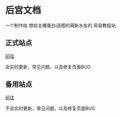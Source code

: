 # 后宫文档
一个制作给 想给主播蛋白i造图的萌新水友的 简易教程站

## 正式站点
[前往](https://docs.dbhg.top)

会实时更新，常见问题，以及修复页面BUG

##  备用站点
[前往](https://doc.dbhg.top)

不会实时更新，常见问题，以及修复页面BUG
